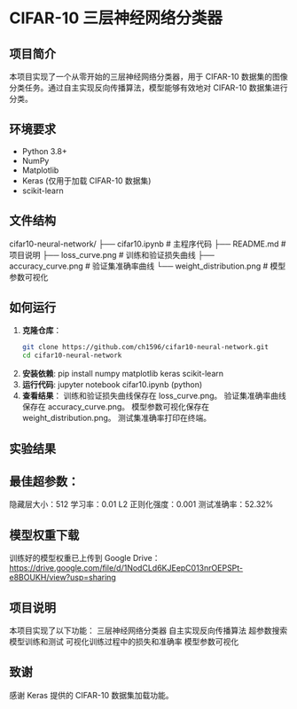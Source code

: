 # CIFAR-10 三层神经网络分类器

## 项目简介
本项目实现了一个从零开始的三层神经网络分类器，用于 CIFAR-10 数据集的图像分类任务。通过自主实现反向传播算法，模型能够有效地对 CIFAR-10 数据集进行分类。

## 环境要求
- Python 3.8+
- NumPy
- Matplotlib
- Keras (仅用于加载 CIFAR-10 数据集)
- scikit-learn

## 文件结构
cifar10-neural-network/
├── cifar10.ipynb    # 主程序代码
├── README.md            # 项目说明
├── loss_curve.png       # 训练和验证损失曲线
├── accuracy_curve.png   # 验证集准确率曲线
└── weight_distribution.png  # 模型参数可视化


## 如何运行
1. **克隆仓库**：
   ```bash
   git clone https://github.com/ch1596/cifar10-neural-network.git
   cd cifar10-neural-network
2. **安装依赖**:
   pip install numpy matplotlib keras scikit-learn
3. **运行代码**:
   jupyter notebook cifar10.ipynb (python)
4. **查看结果**：
   训练和验证损失曲线保存在 loss_curve.png。
   验证集准确率曲线保存在 accuracy_curve.png。
   模型参数可视化保存在 weight_distribution.png。
   测试集准确率打印在终端。

## 实验结果
## 最佳超参数：
隐藏层大小：512
学习率：0.01
L2 正则化强度：0.001
测试准确率：52.32%

## 模型权重下载
训练好的模型权重已上传到 Google Drive：
https://drive.google.com/file/d/1NodCLd6KJEepC013nrOEPSPt-e8BOUKH/view?usp=sharing

## 项目说明
本项目实现了以下功能：
三层神经网络分类器
自主实现反向传播算法
超参数搜索
模型训练和测试
可视化训练过程中的损失和准确率
模型参数可视化

## 致谢
感谢 Keras 提供的 CIFAR-10 数据集加载功能。


